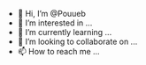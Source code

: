- 👋 Hi, I’m @Pouueb
- 👀 I’m interested in ...
- 🌱 I’m currently learning ...
- 💞️ I’m looking to collaborate on ...
- 📫 How to reach me ...

<!---
Pouueb/Pouueb is a ✨ special ✨ repository because its `README.md` (this file) appears on your GitHub profile.
You can click the Preview link to take a look at your changes.
--->
